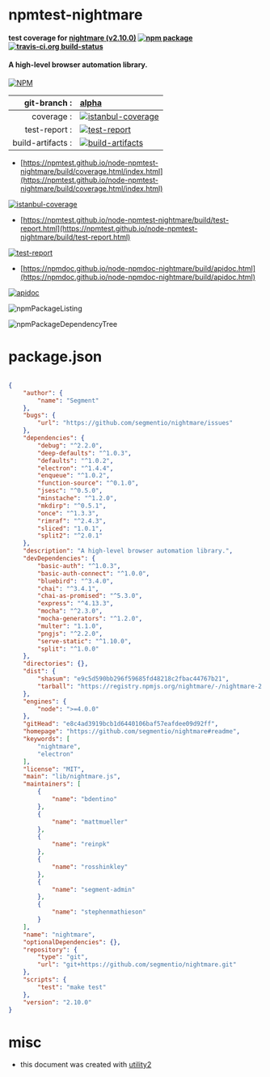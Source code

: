 # npmtest-nightmare

#### test coverage for  [nightmare (v2.10.0)](https://github.com/segmentio/nightmare#readme)  [![npm package](https://img.shields.io/npm/v/npmtest-nightmare.svg?style=flat-square)](https://www.npmjs.org/package/npmtest-nightmare) [![travis-ci.org build-status](https://api.travis-ci.org/npmtest/node-npmtest-nightmare.svg)](https://travis-ci.org/npmtest/node-npmtest-nightmare)

#### A high-level browser automation library.

[![NPM](https://nodei.co/npm/nightmare.png?downloads=true&downloadRank=true&stars=true)](https://www.npmjs.com/package/nightmare)

| git-branch : | [alpha](https://github.com/npmtest/node-npmtest-nightmare/tree/alpha)|
|--:|:--|
| coverage : | [![istanbul-coverage](https://npmtest.github.io/node-npmtest-nightmare/build/coverage.badge.svg)](https://npmtest.github.io/node-npmtest-nightmare/build/coverage.html/index.html)|
| test-report : | [![test-report](https://npmtest.github.io/node-npmtest-nightmare/build/test-report.badge.svg)](https://npmtest.github.io/node-npmtest-nightmare/build/test-report.html)|
| build-artifacts : | [![build-artifacts](https://npmtest.github.io/node-npmtest-nightmare/glyphicons_144_folder_open.png)](https://github.com/npmtest/node-npmtest-nightmare/tree/gh-pages/build)|

- [https://npmtest.github.io/node-npmtest-nightmare/build/coverage.html/index.html](https://npmtest.github.io/node-npmtest-nightmare/build/coverage.html/index.html)

[![istanbul-coverage](https://npmtest.github.io/node-npmtest-nightmare/build/screenCapture.buildCi.browser.%252Ftmp%252Fbuild%252Fcoverage.lib.html.png)](https://npmtest.github.io/node-npmtest-nightmare/build/coverage.html/index.html)

- [https://npmtest.github.io/node-npmtest-nightmare/build/test-report.html](https://npmtest.github.io/node-npmtest-nightmare/build/test-report.html)

[![test-report](https://npmtest.github.io/node-npmtest-nightmare/build/screenCapture.buildCi.browser.%252Ftmp%252Fbuild%252Ftest-report.html.png)](https://npmtest.github.io/node-npmtest-nightmare/build/test-report.html)

- [https://npmdoc.github.io/node-npmdoc-nightmare/build/apidoc.html](https://npmdoc.github.io/node-npmdoc-nightmare/build/apidoc.html)

[![apidoc](https://npmdoc.github.io/node-npmdoc-nightmare/build/screenCapture.buildCi.browser.%252Ftmp%252Fbuild%252Fapidoc.html.png)](https://npmdoc.github.io/node-npmdoc-nightmare/build/apidoc.html)

![npmPackageListing](https://npmtest.github.io/node-npmtest-nightmare/build/screenCapture.npmPackageListing.svg)

![npmPackageDependencyTree](https://npmtest.github.io/node-npmtest-nightmare/build/screenCapture.npmPackageDependencyTree.svg)



# package.json

```json

{
    "author": {
        "name": "Segment"
    },
    "bugs": {
        "url": "https://github.com/segmentio/nightmare/issues"
    },
    "dependencies": {
        "debug": "^2.2.0",
        "deep-defaults": "^1.0.3",
        "defaults": "^1.0.2",
        "electron": "^1.4.4",
        "enqueue": "^1.0.2",
        "function-source": "^0.1.0",
        "jsesc": "^0.5.0",
        "minstache": "^1.2.0",
        "mkdirp": "^0.5.1",
        "once": "^1.3.3",
        "rimraf": "^2.4.3",
        "sliced": "1.0.1",
        "split2": "^2.0.1"
    },
    "description": "A high-level browser automation library.",
    "devDependencies": {
        "basic-auth": "^1.0.3",
        "basic-auth-connect": "^1.0.0",
        "bluebird": "^3.4.0",
        "chai": "^3.4.1",
        "chai-as-promised": "^5.3.0",
        "express": "^4.13.3",
        "mocha": "^2.3.0",
        "mocha-generators": "^1.2.0",
        "multer": "1.1.0",
        "pngjs": "^2.2.0",
        "serve-static": "^1.10.0",
        "split": "^1.0.0"
    },
    "directories": {},
    "dist": {
        "shasum": "e9c5d590bb296f59685fd48218c2fbac44767b21",
        "tarball": "https://registry.npmjs.org/nightmare/-/nightmare-2.10.0.tgz"
    },
    "engines": {
        "node": ">=4.0.0"
    },
    "gitHead": "e8c4ad3919bcb1d6440106baf57eafdee09d92ff",
    "homepage": "https://github.com/segmentio/nightmare#readme",
    "keywords": [
        "nightmare",
        "electron"
    ],
    "license": "MIT",
    "main": "lib/nightmare.js",
    "maintainers": [
        {
            "name": "bdentino"
        },
        {
            "name": "mattmueller"
        },
        {
            "name": "reinpk"
        },
        {
            "name": "rosshinkley"
        },
        {
            "name": "segment-admin"
        },
        {
            "name": "stephenmathieson"
        }
    ],
    "name": "nightmare",
    "optionalDependencies": {},
    "repository": {
        "type": "git",
        "url": "git+https://github.com/segmentio/nightmare.git"
    },
    "scripts": {
        "test": "make test"
    },
    "version": "2.10.0"
}
```



# misc
- this document was created with [utility2](https://github.com/kaizhu256/node-utility2)

